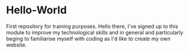 # Hello-World
First repository for training purposes.
Hello there, I've signed up to this module to improve my technological skills and in general and particularly beging to familiarise myself with coding as I'd like to create my own website.
